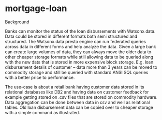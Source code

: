 # mortgage-loan
Background

Banks can monitor the status of the loan disbursements with Watsonx.data. Data could be stored in different formats both semi structured and structured. The Watsonx.data presto engine can run federated queries across data in different forms and help analyze the data. Given a large bank can create large volumes of data, they can always move the older data to other cheaper storage formats while still allowing data to be queried along with the new data that is stored in more expensive block storage. E.g. loan disbursement details of customer – data more than 3 years can be moved to commodity storage and still be queried with standard ANSI SQL queries with a better price to performance.

The use-case is about a retail bank having customer data stored in its relational databases like DB2 and having data on customer feedback for example getting stored on .csv files that are stored on commodity hardware. Data aggregation can be done between data in csv and well as relational tables. Old loan disbursement data can be copied over to cheaper storage with a simple command as illustrated.



